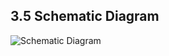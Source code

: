 
## 3.5 Schematic Diagram

![Schematic Diagram](https://user-images.githubusercontent.com/98537406/157217159-1c7749eb-78c2-4034-8256-93a75405ff02.png)
